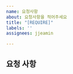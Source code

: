 ```yaml
---
name: 요청사항
about: 요청사항을 적어주세요
title: "[REQUIRE]"
labels: ''
assignees: jjeamin

---
```


## 요청 사항

```
```
